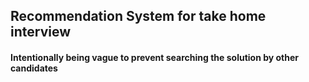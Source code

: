 ## Recommendation System for take home interview
#### Intentionally being vague to prevent searching the solution by other candidates

